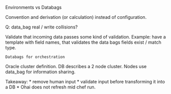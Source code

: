 Environments vs Databags

Convention and derivation (or calculation) instead of configuration.

Q: data_bag real / write collisions? 

Validate that incoming data passes some kind of validation.
Example: have a template with field names, that validates the data bags fields exist / match type.

    Databags for orchestration
Oracle cluster definition.
DB describes a 2 node cluster. Nodes use data_bag for information sharing.


Takeaway: 
    * remove human input
    * validate input before transforming it into a DB
    * Ohai does not refresh mid chef run.
